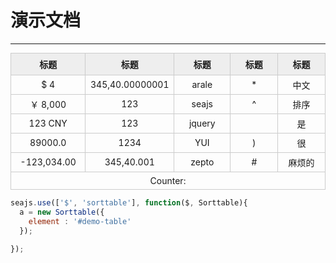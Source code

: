 # 演示文档

---
<style type="text/css">
  .sort-table{
    font-size: 14px;
  }
  .sort-table td,
  .sort-table th{
    border: 1px solid #ccc;
    width: 140px;
    text-align: center;
    padding: 5px 4px;
  }
  .sort-table th{
    padding: 7px 6px;
    font-weight: bold;
    background-color: #eee;
  }
</style>

<table id='demo-table' class='sort-table'>
  <thead>
    <tr>
      <th>标题</th>
      <th>标题</th>
      <th>标题</th>
      <th>标题</th>
      <th>标题</th>
    </tr>
  </thead>
  <tbody>
    <tr>
      <td>$ 4</td>
      <td>345,40.00000001</td>
      <td>arale</td>
      <td>*</td>
      <td>中文</td>
    </tr>
    <tr>
      <td>￥ 8,000</td>
      <td>123</td>
      <td>seajs</td>
      <td>^</td>
      <td>排序</td>
    </tr>
    <tr>
      <td>123 CNY</td>
      <td>123</td>
      <td>jquery</td>
      <td></td>
      <td>是</td>
    </tr>
    <tr>
      <td>89000.0</td>
      <td>1234</td>
      <td>YUI</td>
      <td>)</td>
      <td>很</td>
    </tr>
    <tr>
      <td>-123,034.00</td>
      <td>345,40.001</td>
      <td>zepto</td>
      <td>#</td>
      <td>麻烦的</td>
    </tr>
  </tbody>
 <tfoot>
    <tr>
      <td colspan='5'>Counter: </td>
    </tr>
  </tfoot>
</table>

````javascript
seajs.use(['$', 'sorttable'], function($, Sorttable){
  a = new Sorttable({
    element : '#demo-table'
  });
  
});
````
